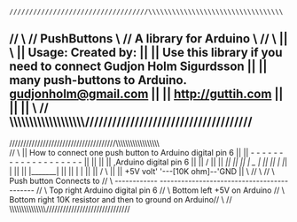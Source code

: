     ///////////////////////////////////\\\\\\\\\\\\\\\\\\\\\\\\\\\\\\\\\\
   //                                                                   \\
  //                             PushButtons                             \\
 //                           A library for Arduino                       \\
//                                                                         \\
||                                                                          \\ 
||  Usage:                                        Created by:               ||
||    Use this library if you need to connect       Gudjon Holm Sigurdsson  ||
||    many push-buttons to Arduino.                 gudjonholm@gmail.com    ||
||                                                  http://guttih.com       ||
||                                                                          ||
\\                                                                         //
 \\\\\\\\\\\\\\\\\\\\\\\\\\\\\\\\\\\\\\/////////////////////////////////////
   -----------------------------------------------------------------------
 //////////////////////////////////////\\\\\\\\\\\\\\\\\\\\\\\\\\\\\\\\\\\\\
//                                                                         \\
||         How to connect one push button to Arduino digital pin 6          ||
||         -  -  -  -  -  -  -  -  -  -  -  -  -  -  -  -  -  -  -          ||
||                                                                          ||
||                                     ,Arduino digital pin 6               ||
||                                    /                                     ||
||                              _|___|_                                     ||
||                             |   _   |                                    ||
||                             |  |_|  |                                    ||
||                             |_______|                                    ||
||                               |   |                                      ||
||                              /     \                                     ||
||                     +5V volt'       '---[10K ohm]--'GND                  ||
\\                                                                         //
 \\                                                                       //
  \\      Push button     Connects to                                    //
   \\     ------------    -------------------------------------------   //
    \\    Top right        Arduino digital pin 6                       //
     \\   Bottom left      +5V on Arduino                             //
      \\  Bottom right     10K resistor and then to ground on Arduino//
       \\                                                           //
        \\\\\\\\\\\\\\\\\\\\\\\\\\\\\\\//////////////////////////////
